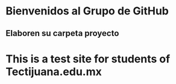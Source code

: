 

# Bienvenidos al Grupo de GitHub

## Elaboren su carpeta proyecto

# This is a test site for students of Tectijuana.edu.mx


